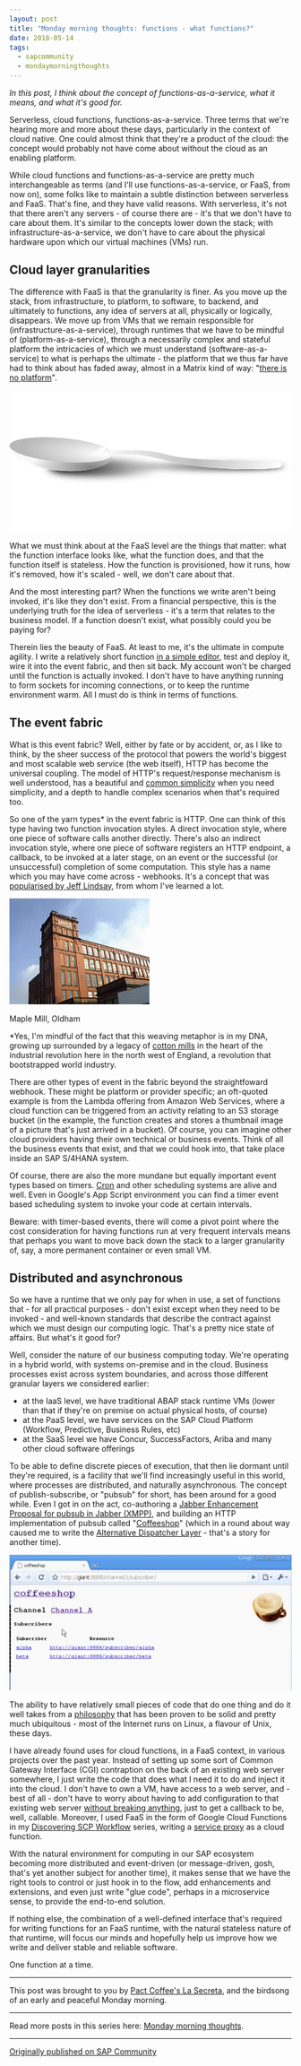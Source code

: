 ```yaml
---
layout: post
title: "Monday morning thoughts: functions - what functions?"
date: 2018-05-14
tags:
  - sapcommunity
  - mondaymorningthoughts
---
```


*In this post, I think about the concept of functions-as-a-service, what
it means, and what it's good for.*

Serverless, cloud functions, functions-as-a-service. Three terms that
we're hearing more and more about these days, particularly in the
context of cloud native. One could almost think that they're a product
of the cloud: the concept would probably not have come about without the
cloud as an enabling platform.

While cloud functions and functions-as-a-service are pretty much
interchangeable as terms (and I'll use functions-as-a-service, or FaaS,
from now on), some folks like to maintain a subtle distinction between
serverless and FaaS. That's fine, and they have valid reasons. With
serverless, it's not that there aren't any servers - of course there
are - it's that we don't have to care about them. It's similar to the
concepts lower down the stack; with infrastructure-as-a-service, we
don't have to care about the physical hardware upon which our virtual
machines (VMs) run.

## Cloud layer granularities

The difference with FaaS is that the granularity is finer. As you move
up the stack, from infrastructure, to platform, to software, to backend,
and ultimately to functions, any idea of servers at all, physically or
logically, disappears. We move up from VMs that we remain responsible
for (infrastructure-as-a-service), through runtimes that we have to be
mindful of (platform-as-a-service), through a necessarily complex and
stateful platform the intricacies of which we must understand
(software-as-a-service) to what is perhaps the ultimate - the platform
that we thus far have had to think about has faded away, almost in a
Matrix kind of way: "[there is no
platform](https://www.youtube.com/watch?v=uAXtO5dMqEI)".

![](/images/2018/05/spoon-161122_960_720.png)

What we must think about at the FaaS level are the things that matter:
what the function interface looks like, what the function does, and that
the function itself is stateless. How the function is provisioned, how
it runs, how it's removed, how it's scaled - well, we don't care
about that.

And the most interesting part? When the functions we write aren't being
invoked, it's like they don't exist. From a financial perspective,
this is the underlying truth for the idea of serverless - it's a term
that relates to the business model. If a function doesn't exist, what
possibly could you be paying for?

Therein lies the beauty of FaaS. At least to me, it's the ultimate in
compute agility. I write a relatively short function [in a simple
editor](/blog/posts/2018/03/26/monday-morning-thoughts:-cloud-native/),
test and deploy it, wire it into the event fabric, and then sit back. My
account won't be charged until the function is actually invoked. I
don't have to have anything running to form sockets for incoming
connections, or to keep the runtime environment warm. All I must do is
think in terms of functions.

## The event fabric

What is this event fabric? Well, either by fate or by accident, or, as I
like to think, by the sheer success of the protocol that powers the
world's biggest and most scalable web service (the web itself), HTTP
has become the universal coupling. The model of HTTP's request/response
mechanism is well understood, has a beautiful and [common
simplicity](https://web.archive.org/web/20180818053638/https://progrium.com/blog/2012/11/19/from-webhooks-to-the-evented-web/)
when you need simplicity, and a depth to handle complex scenarios when
that's required too.

So one of the yarn types\* in the event fabric is HTTP. One can think of
this type having two function invocation styles. A direct invocation
style, where one piece of software calls another directly. There's also
an indirect invocation style, where one piece of software registers an
HTTP endpoint, a callback, to be invoked at a later stage, on an event
or the successful (or unsuccessful) completion of some computation. This
style has a name which you may have come across - webhooks. It's a
concept that was [popularised by Jeff
Lindsay](https://web.archive.org/web/20180818053638/https://progrium.com/blog/2012/11/19/from-webhooks-to-the-evented-web/),
from whom I've learned a lot.

![](/images/2018/05/maple.jpg)

Maple Mill, Oldham

\*Yes, I'm mindful of the fact that this weaving metaphor is in my DNA,
growing up surrounded by a legacy of [cotton
mills](https://en.wikipedia.org/wiki/Cotton_mill) in the heart of the
industrial revolution here in the north west of England, a revolution
that bootstrapped world industry.

There are other types of event in the fabric beyond the straightfoward
webhook. These might be platform or provider specific; an oft-quoted
example is from the Lambda offering from Amazon Web Services, where a
cloud function can be triggered from an activity relating to an S3
storage bucket (in the example, the function creates and stores a
thumbnail image of a picture that's just arrived in a bucket). Of
course, you can imagine other cloud providers having their own technical
or business events. Think of all the business events that exist, and
that we could hook into, that take place inside an SAP S/4HANA system.

Of course, there are also the more mundane but equally important event
types based on timers. [Cron](https://en.wikipedia.org/wiki/Cron) and
other scheduling systems are alive and well. Even in Google's App
Script environment you can find a timer event based scheduling system to
invoke your code at certain intervals.

Beware: with timer-based events, there will come a pivot point where the
cost consideration for having functions run at very frequent intervals
means that perhaps you want to move back down the stack to a larger
granularity of, say, a more permanent container or even small VM.

## Distributed and asynchronous

So we have a runtime that we only pay for when in use, a set of
functions that - for all practical purposes - don't exist except when
they need to be invoked - and well-known standards that describe the
contract against which we must design our computing logic. That's a
pretty nice state of affairs. But what's it good for?

Well, consider the nature of our business computing today. We're
operating in a hybrid world, with systems on-premise and in the cloud.
Business processes exist across system boundaries, and across those
different granular layers we considered earlier:

-   at the IaaS level, we have traditional ABAP stack runtime VMs (lower
    than that if they're on premise on actual physical hosts, of
    course)
-   at the PaaS level, we have services on the SAP Cloud Platform
    (Workflow, Predictive, Business Rules, etc)
-   at the SaaS level we have Concur, SuccessFactors, Ariba and many
    other cloud software offerings


To be able to define discrete pieces of execution, that then lie dormant
until they're required, is a facility that we'll find increasingly
useful in this world, where processes are distributed, and naturally
asynchronous. The concept of publish-subscribe, or "pubsub" for short,
has been around for a good while. Even I got in on the act, co-authoring
a [Jabber Enhancement Proposal for pubsub in Jabber (XMPP)](https://xmpp.org/extensions/xep-0024.html), and building
an HTTP implementation of pubsub called
"[Coffeeshop](https://www.youtube.com/watch?v=1E_1B8TD6Kw&list=PLfctWmgNyOIcbRYRdPrbjN_ZM56Kc5YTL)"
(which in a round about way caused me to write the [Alternative
Dispatcher
Layer](/blog/posts/2009/09/21/a-new-rest-handler-dispatcher-for-the-icf/) -
that's a story for another time).

![](/images/2018/05/Screen-Shot-2018-05-14-at-14.07.10.png)

The ability to have relatively small pieces of code that do one thing
and do it well takes from a
[philosophy](https://en.wikipedia.org/wiki/Unix_philosophy#Do_One_Thing_and_Do_It_Well)
that has been proven to be solid and pretty much ubiquitous - most of
the Internet runs on Linux, a flavour of Unix, these days.

I have already found uses for cloud functions, in a FaaS context, in
various projects over the past year. Instead of setting up some sort of
Common Gateway Interface (CGI) contraption on the back of an existing
web server somewhere, I just write the code that does what I need it to
do and inject it into the cloud. I don't have to own a VM, have access
to a web server, and - best of all - don't have to worry about having
to add configuration to that existing web server [without breaking
anything](/blog/posts/2018/05/07/monday-morning-thoughts:-containers-and-silence/),
just to get a callback to be, well, callable. Moreover, I used FaaS in
the form of Google Cloud Functions in my [Discovering SCP
Workflow](/blog/posts/2018/01/16/discovering-scp-workflow/)
series, writing a [service
proxy](https://blogs.sap.com/2018/01/17/discovering-scp-workflow-service-proxy/)
as a cloud function.

With the natural environment for computing in our SAP ecosystem becoming
more distributed and event-driven (or message-driven, gosh, that's yet
another subject for another time), it makes sense that we have the right
tools to control or just hook in to the flow, add enhancements and
extensions, and even just write "glue code", perhaps in a microservice
sense, to provide the end-to-end solution.

If nothing else, the combination of a well-defined interface that's
required for writing functions for an FaaS runtime, with the natural
stateless nature of that runtime, will focus our minds and hopefully
help us improve how we write and deliver stable and reliable software.

One function at a time.

---

This post was brought to you by [Pact Coffee's La
Secreta](https://www.pactcoffee.com/coffees/la-secreta), and the
birdsong of an early and peaceful Monday morning.

---

Read more posts in this series here: [Monday morning
thoughts](/tags/mondaymorningthoughts/).

---

[Originally published on SAP Community](https://community.sap.com/t5/technology-blogs-by-sap/monday-morning-thoughts-functions-what-functions/ba-p/13365087)
